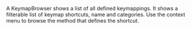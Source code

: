 A KeymapBrowser  shows a list of all defined keymappings.
It shows a filterable list of keymap shortcuts,  name and categories.
Use the context menu to browse the method that defines the shortcut.